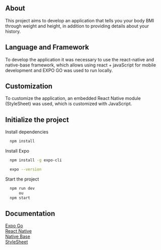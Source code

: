 ## About
This project aims to develop an application that tells you your body BMI through weight and height, in addition to providing details about your history.

## Language and Framework
To develop the application it was necessary to use the react-native and native-base framework, which allows using react + javaScript for mobile development and EXPO GO was used to run locally.

## Customization
To customize the application, an embedded React Native module (StyleSheet) was used, which is customized with JavaScript.

## Initialize the project
Install dependencies
```bash
  npm install
```
Install Expo
```bash
  npm install -g expo-cli
```
```bash
  expo --version
```
Start the project
```bash
  npm run dev
      ou
  npm start
```
## Documentation
<a href="https://docs.expo.dev">Expo Go</a><br>
<a href="https://reactnative.dev">React Native</a><br>
<a href="https://nativebase.io">Native Base</a><br>
<a href="https://reactnative.dev/docs/stylesheet">StyleSheet</a><br>
